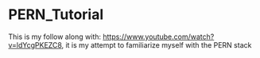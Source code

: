 # PERN_Tutorial
This is my follow along with: https://www.youtube.com/watch?v=ldYcgPKEZC8, it is my attempt to familiarize myself with the PERN stack
